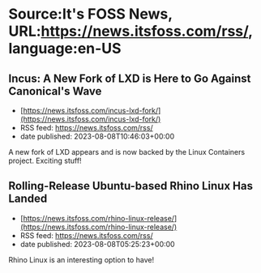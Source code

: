 # Source:It's FOSS News, URL:https://news.itsfoss.com/rss/, language:en-US

## Incus: A New Fork of LXD is Here to Go Against Canonical's Wave
 - [https://news.itsfoss.com/incus-lxd-fork/](https://news.itsfoss.com/incus-lxd-fork/)
 - RSS feed: https://news.itsfoss.com/rss/
 - date published: 2023-08-08T10:46:03+00:00

A new fork of LXD appears and is now backed by the Linux Containers project. Exciting stuff!

## Rolling-Release Ubuntu-based Rhino Linux Has Landed
 - [https://news.itsfoss.com/rhino-linux-release/](https://news.itsfoss.com/rhino-linux-release/)
 - RSS feed: https://news.itsfoss.com/rss/
 - date published: 2023-08-08T05:25:23+00:00

Rhino Linux is an interesting option to have!

